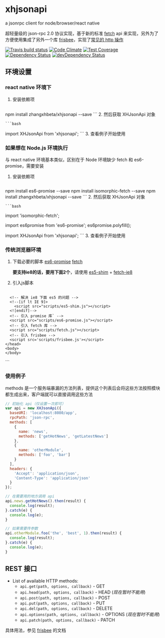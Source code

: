 # xhjsonapi

a jsonrpc client for node/browser/react native

超轻量级的 json-rpc 2.0 协议实现，基于新的标准 [fetch](https://fetch.spec.whatwg.org/) api 来实现，另外为了方便使用集成了另外一个库 [frisbee](https://github.com/niftylettuce/frisbee)，实现了[常见的 http 操作](#rest-接口)

[![Travis build status](http://img.shields.io/travis/zhangxhbeta/xhjsonapi.svg?style=flat)](https://travis-ci.org/zhangxhbeta/xhjsonapi)
[![Code Climate](https://codeclimate.com/github/zhangxhbeta/xhjsonapi/badges/gpa.svg)](https://codeclimate.com/github/zhangxhbeta/xhjsonapi)
[![Test Coverage](https://codeclimate.com/github/zhangxhbeta/xhjsonapi/badges/coverage.svg)](https://codeclimate.com/github/zhangxhbeta/xhjsonapi)
[![Dependency Status](https://david-dm.org/zhangxhbeta/xhjsonapi.svg)](https://david-dm.org/zhangxhbeta/xhjsonapi)
[![devDependency Status](https://david-dm.org/zhangxhbeta/xhjsonapi/dev-status.svg)](https://david-dm.org/zhangxhbeta/xhjsonapi#info=devDependencies)

## 环境设置

### react native 环境下

1. 安装依赖项

	```bash
  npm install zhangxhbeta/xhjsonapi --save
	```
2. 然后获取 XHJsonApi 对象

	```bash
  import XHJsonApi from 'xhjsonapi';
	```
3. 查看例子开始使用


### 如果想在 Node.js 环境执行

与 react native 环境基本类似，区别在于 Node 环境缺少 fetch 和 es6-promise，需要安装

1. 安装依赖项

	```bash
  npm install es6-promise --save
  npm install isomorphic-fetch --save
  npm install zhangxhbeta/xhjsonapi --save
	```
2. 然后获取 XHJsonApi 对象

	```bash
  import 'isomorphic-fetch';

  import es6promise from 'es6-promise';
  es6promise.polyfill();

  import XHJsonApi from 'xhjsonapi';
	```
3. 查看例子开始使用


### 传统浏览器环境

1. 下载必要的脚本
	[es6-promise](https://raw.githubusercontent.com/jakearchibald/es6-promise/master/dist/es6-promise.min.js)
	[fetch](https://raw.githubusercontent.com/github/fetch/master/fetch.js)

	**要支持ie8的话，要用下面2个**，请使用 [es5-shim](https://raw.githubusercontent.com/es-shims/es5-shim/master/es5-shim.min.js) + [fetch-ie8](https://raw.githubusercontent.com/camsong/fetch-ie8/master/fetch.js)
2. 引入js脚本

	```html
  <!doctype html>
  <html lang="zh-CN">
    <head>
      <meta charset="utf-8">
      <meta http-equiv="X-UA-Compatible" content="IE=edge,chrome=1">
      <title></title>
      <meta name="description" content="">
      <!-- 双核浏览器 -->
      <meta name="renderer" content="webkit">

      <!-- 解决 ie8 下面 es5 的问题 -->
      <!--[if lt IE 9]>
        <script src="scripts/es5-shim.js"></script>
      <![endif]-->
      <!-- 引入 promise 库` -->
      <script src="scripts/es6-promise.js"></script>
      <!-- 引入 fetch 库 -->
      <script src="scripts/fetch.js"></script>
      <!-- 引入 frisbee -->
      <script src='scripts/frisbee.js'></script>
    </head>
    <body>
    </body>
  </html>
	```

### 使用例子

methods 是一个服务端暴漏的方法列表，提供这个列表后会将这些方法按照模块都生成出来，客户端就可以直接调用这些方法

  ```js
  // 初始化 api（仅设置一次即可）
  var api = new XHJsonApi({
    baseURI: 'localhost:8080/app',
    rpcPath: 'json-rpc',
    methods: [
      {
        name: 'news',
        methods: ['getHotNews', 'getLatestNews']
      },
      {
        name: 'otherModule',
        methods: ['foo', 'bar']
      }
    ],
    headers: {
      'Accept': 'application/json',
      'Content-Type': 'application/json'
    }
  });

  // 在需要用的地方调用 api
  api.news.getHotNews().then(result) {
    console.log(result);
  }.catch(e) {
    console.log(e);
  }

  // 如果需要传参数
  api.otherModule.foo('the', 'best', 1).then(result) {
    console.log(result);
  }.catch(e) {
    console.log(e);
  }
  ```

## REST 接口

* List of available HTTP methods:
	* `api.get(path, options, callback)` - GET
    * `api.head(path, options, callback)` - HEAD (*现在暂时不能用*)
    * `api.post(path, options, callback)` - POST
    * `api.put(path, options, callback)` - PUT
    * `api.del(path, options, callback)` - DELETE
    * `api.options(path, options, callback)` - OPTIONS (*现在暂时不能用*)
    * `api.patch(path, options, callback)` - PATCH

具体用法，参见 [frisbee](https://github.com/niftylettuce/frisbee) 的文档
